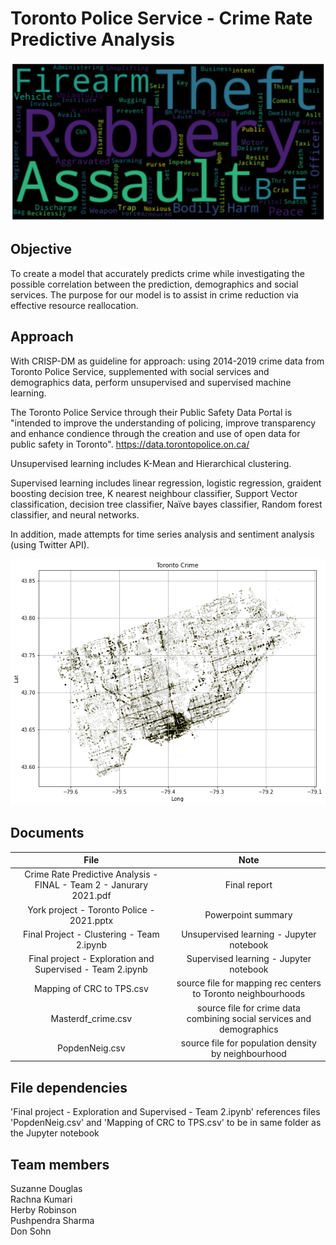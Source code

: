 # Toronto Police Service - Crime Rate Predictive Analysis

![alt text](https://github.com/donsohn/Toronto-Police-Service/blob/master/wordcloud.png?raw=true)

## Objective
To create a model that accurately predicts crime while investigating the possible correlation between the prediction, demographics and social services.
The purpose for our model is to assist in crime reduction via effective resource reallocation.

## Approach
With CRISP-DM as guideline for approach: using 2014-2019 crime data from Toronto Police Service, supplemented with social services and demographics data, perform unsupervised and supervised machine learning.  

The Toronto Police Service through their Public Safety Data Portal is "intended to improve the understanding of policing, improve transparency and enhance condience through the creation and use of open data for public safety in Toronto".  https://data.torontopolice.on.ca/

Unsupervised learning includes K-Mean and Hierarchical clustering.  

Supervised learning includes linear regression, logistic regression, graident boosting decision tree, K nearest neighbour classifier, Support Vector classification, decision tree classifier, Naïve bayes classifier, Random forest classifier, and neural networks.

In addition, made attempts for time series analysis and sentiment analysis (using Twitter API).

![alt text](https://github.com/donsohn/Toronto-Police-Service/blob/master/map.png?raw=true)

## Documents
| File | Note | 
| :---: | :---: 
| Crime Rate Predictive Analysis - FINAL - Team 2 - Janurary 2021.pdf | Final report | 
| York project - Toronto Police - 2021.pptx | Powerpoint summary | 
| Final Project - Clustering - Team 2.ipynb | Unsupervised learning - Jupyter notebook | 
| Final project - Exploration and Supervised - Team 2.ipynb | Supervised learning - Jupyter notebook |
| Mapping of CRC to TPS.csv | source file for mapping rec centers to Toronto neighbourhoods |
| Masterdf_crime.csv | source file for crime data combining social services and demographics |
| PopdenNeig.csv | source file for population density by neighbourhood |



## File dependencies
'Final project - Exploration and Supervised - Team 2.ipynb' references files 'PopdenNeig.csv' and 'Mapping of CRC to TPS.csv' to be in same folder as the Jupyter notebook

## Team members
Suzanne Douglas<br>
Rachna Kumari<br>
Herby Robinson<br>
Pushpendra Sharma<br>
Don Sohn<br>



